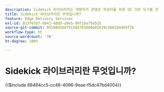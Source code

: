 ```yaml
---
description: Sidekick 라이브러리는 개발자가 콘텐츠 작성자를 위한 UI 기반 도구를 만들 수 있도록 하는 AEM Sidekick의 확장 기능입니다. 여기에는 작성자에게 모든 블록 목록을 직관적인 방식으로 표시할 수 있는 내장된 블록 플러그인이 포함되어 있어, 작성자가 블록의 모든 변형을 기억하거나 검색하지 않아도 됩니다. 개발자는 Sidekick 라이브러리용 플러그인을 직접 작성할 수도 있습니다.
title: Sidekick 라이브러리란 무엇입니까?
feature: Edge Delivery Services
exl-id: 013f67b7-9841-48dd-a9e5-9971ba75d515
source-git-commit: 05548d56d791584781606b02839c5602b4469f7b
workflow-type: ht
source-wordcount: '76'
ht-degree: 100%

---
```


# Sidekick 라이브러리란 무엇입니까?

{{$include 88484cc5-cc46-4096-9eae-f5dc47bd4004}}
